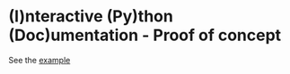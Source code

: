 # (I)nteractive (Py)thon (Doc)umentation - Proof of concept

See the [example](https://alrudolph.github.io/rcheck/) 
